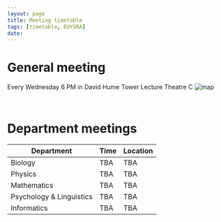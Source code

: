 ```yaml
---
layout: page
title: Meeting timetable
tags: [timetable, EUYSRA]
date:
---
```

# General meeting

Every Wednesday 6 PM in David Hume Tower Lecture Theatre C
![map](https://image.ibb.co/fwhGMp/map.png)

 <br>  <!--  Space between -->

# Department meetings

| Department               | Time             | Location     |
| -------------------------|------------------|--------------|
| Biology                  | TBA              | TBA          |
| Physics                  | TBA              | TBA          |
| Mathematics              | TBA              | TBA          |
| Psychology & Linguistics | TBA              | TBA          |
| Informatics              | TBA              | TBA          |
